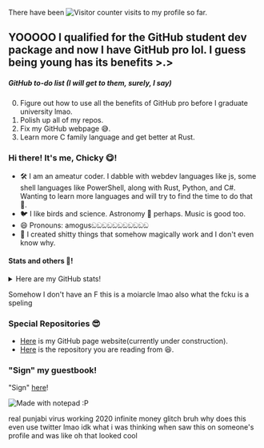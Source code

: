 There have been ![Visitor counter](http://profile-counter.glitch.me/CaptainChicky/count.svg) visits to my profile so far.

## YOOOOO I qualified for the GitHub student dev package and now I have GitHub pro lol. I guess being young has its benefits >.>

##### GitHub to-do list (I will get to them, surely, I say)
0) Figure out how to use all the benefits of GitHub pro before I graduate university lmao.
1) Polish up all of my repos.
2) Fix my GitHub webpage 😅.
3) Learn more C family language and get better at Rust.

### Hi there! It's me, Chicky 😋!
- 🛠 I am an ameatur coder. I dabble with webdev languages like js, some shell languages like PowerShell, along with Rust, Python, and C#. Wanting to learn more languages and will try to find the time to do that 🤣.
- 🐦 I like birds and science. Astronomy 🤔 perhaps. Music is good too.
- 😄 Pronouns: amogusඞඞඞඞඞඞඞඞඞඞඞ
- 💼 I created shitty things that somehow magically work and I don't even know why.


#### Stats and others 🤗!
<details>
  <summary>Here are my GitHub stats!</summary>

  ![Chicky's github stats](https://github-readme-stats.vercel.app/api?username=CaptainChicky&theme=blueberry&show_icons=true)
  [![Top Langs](https://github-readme-stats.vercel.app/api/top-langs/?username=CaptainChicky&theme=blueberry&show_icons=true)](https://github.com/anuraghazra/github-readme-stats)
</details>

Somehow I don't have an F this is a moiarcle lmao also what the fcku is a speling


### Special Repositories 😎
- [Here](https://github.com/CaptainChicky/captainchicky.github.io) is my GitHub page website(currently under construction).
- [Here](https://github.com/CaptainChicky/CaptainChicky) is the repository you are reading from 😆.

### "Sign" my guestbook!
"Sign" [here](https://twitter.com/intent/tweet?text=Hi%20%40CaptChicky%20%F0%9F%91%8B.%20I'm%20saying%20hi%20from%20your%20Github%20profile!%20(https%3A%2F%2Fgithub.com%2FCaptainChicky)%0A%0A)!

![Made with notepad :P](https://user-images.githubusercontent.com/85041/87268983-f05eb380-c499-11ea-8945-2de4d4a271d1.png)

real punjabi virus working 2020 infinite money glitch 
bruh why does this even use twitter lmao idk what i was thinking when saw this on someone's profile and was like oh that looked cool
